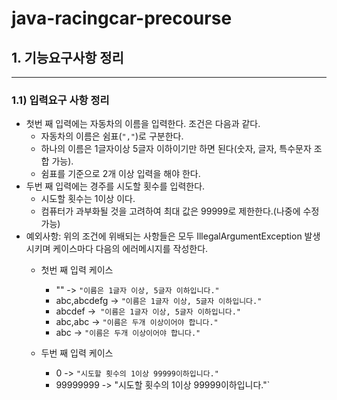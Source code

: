 # java-racingcar-precourse



## 1. 기능요구사항 정리

---

### 1.1) 입력요구 사항 정리



- 첫번 째 입력에는 자동차의 이름을 입력한다. 조건은 다음과 같다.
  - 자동차의 이름은 쉼표(`","`)로 구분한다.
  - 하나의 이름은 1글자이상 5글자 이하이기만 하면 된다(숫자, 글자, 특수문자 조합 가능).
  - 쉼표를 기준으로 2개 이상 입력을 해야 한다.
- 두번 째 입력에는 경주를 시도할 횟수를 입력한다.
  - 시도할 횟수는 1이상 이다.
  - 컴퓨터가 과부화될 것을 고려하여 최대 값은 99999로 제한한다.(나중에 수정가능)
- 예외사항: 위의 조건에 위배되는 사항들은 모두 IllegalArgumentException 발생 시키며 케이스마다 다음의 에러메시지를 작성한다.
  - 첫번 째 입력 케이스
    - "" -> `"이름은 1글자 이상, 5글자 이하입니다."`
    - abc,abcdefg -> `"이름은 1글자 이상, 5글자 이하입니다."`
    - abcdef ->` "이름은 1글자 이상, 5글자 이하입니다."`
    - abc,abc -> `"이름은 두개 이상이어야 합니다."`
    - abc -> `"이름은 두개 이상이어야 합니다."`

  - 두번 째 입력 케이스
    - 0 -> `"시도할 횟수의 1이상 99999이하입니다."`
    - 99999999 -> "시도할 횟수의 1이상 99999이하입니다."`




